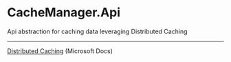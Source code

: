 # CacheManager.Api
Api abstraction for caching data leveraging Distributed Caching

---

[Distributed Caching](https://docs.microsoft.com/en-us/aspnet/core/performance/caching/distributed) (Microsoft Docs)
